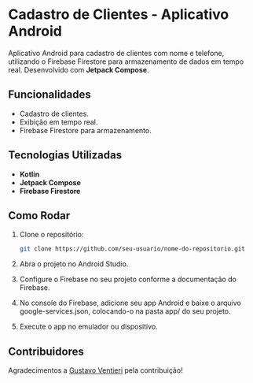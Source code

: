 # Cadastro de Clientes - Aplicativo Android

Aplicativo Android para cadastro de clientes com nome e telefone, utilizando o Firebase Firestore para armazenamento de dados em tempo real. Desenvolvido com **Jetpack Compose**.

## Funcionalidades

- Cadastro de clientes.
- Exibição em tempo real.
- Firebase Firestore para armazenamento.

## Tecnologias Utilizadas

- **Kotlin**
- **Jetpack Compose**
- **Firebase Firestore**

## Como Rodar

1. Clone o repositório:
   ```bash
   git clone https://github.com/seu-usuario/nome-do-repositorio.git

2. Abra o projeto no Android Studio.

3. Configure o Firebase no seu projeto conforme a documentação do Firebase.

4. No console do Firebase, adicione seu app Android e baixe o arquivo google-services.json, colocando-o na pasta app/ do seu projeto.

5. Execute o app no emulador ou dispositivo.

## Contribuidores
Agradecimentos a [Gustavo Ventieri](https://github.com/gustavoventieri) pela contribuição!